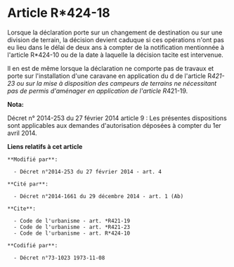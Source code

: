 # Article R*424-18

Lorsque la déclaration porte sur un changement de destination ou sur une division de terrain, la décision devient caduque si
ces opérations n'ont pas eu lieu dans le délai de deux ans à compter de la notification mentionnée à l'article R*424-10 ou de
la date à laquelle la décision tacite est intervenue. 

Il en est de même lorsque la déclaration ne comporte pas de travaux et porte sur l'installation d'une caravane en application
du d de l'article R*421-23 ou sur la mise à disposition des campeurs de terrains ne nécessitant pas de permis d'aménager en
application de l'article R*421-19.

**Nota:**

Décret n° 2014-253 du 27 février 2014 article 9 : Les présentes dispositions sont applicables aux demandes d'autorisation
déposées à compter du 1er avril 2014.

**Liens relatifs à cet article**

	**Modifié par**:

	  - Décret n°2014-253 du 27 février 2014 - art. 4

	**Cité par**:

	  - Décret n°2014-1661 du 29 décembre 2014 - art. 1 (Ab)

	**Cite**:

	  - Code de l'urbanisme - art. *R421-19
	  - Code de l'urbanisme - art. *R421-23
	  - Code de l'urbanisme - art. R*424-10

	**Codifié par**:

	  - Décret n°73-1023 1973-11-08
